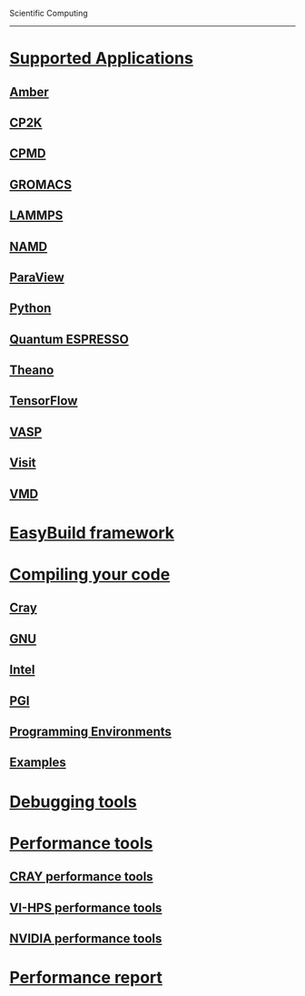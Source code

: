 Scientific Computing

---

<!-- use only links inside h1, h2, h3 and h4 -->

# [Supported Applications](scientific_computing/supported_applications)
## [Amber](scientific_computing/supported_applications/amber)
## [CP2K](scientific_computing/supported_applications/cp2k)
## [CPMD](scientific_computing/supported_applications/cpmd)
## [GROMACS](scientific_computing/supported_applications/gromacs)
## [LAMMPS](scientific_computing/supported_applications/lammps)
## [NAMD](scientific_computing/supported_applications/namd)
## [ParaView](scientific_computing/supported_applications/paraview)
## [Python](scientific_computing/supported_applications/python)
## [Quantum ESPRESSO](scientific_computing/supported_applications/quantumespresso)
## [Theano](scientific_computing/supported_applications/theano)
## [TensorFlow](scientific_computing/supported_applications/tensorflow)
## [VASP](scientific_computing/supported_applications/vasp)
## [Visit](scientific_computing/supported_applications/visit)
## [VMD](scientific_computing/supported_applications/vmd)
# [EasyBuild framework](scientific_computing/easybuild_framework)
# [Compiling your code](scientific_computing/compiling_your_code)
## [Cray](scientific_computing/compiling_your_code/cray)
## [GNU](scientific_computing/compiling_your_code/gnu)
## [Intel](scientific_computing/compiling_your_code/intel)
## [PGI](scientific_computing/compiling_your_code/pgi)
## [Programming Environments](scientific_computing/compiling_your_code/programming_environments)
## [Examples](scientific_computing/compiling_your_code/examples)
# [Debugging tools](scientific_computing/debugging_tools)
# [Performance tools](scientific_computing/performance_tools)
## [CRAY performance tools](scientific_computing/performance_tools/craypat/)
## [VI-HPS performance tools](scientific_computing/performance_tools/vihps/)
## [NVIDIA performance tools](scientific_computing/performance_tools/nvidia/)
# [Performance report](scientific_computing/performance_report)
